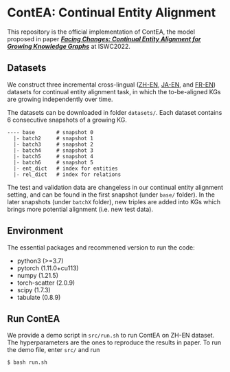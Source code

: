 # ContEA: Continual Entity Alignment

This repository is the official implementation of ContEA, the model proposed in paper [***Facing Changes: Continual Entity Alignment for Growing Knowledge Graphs***]() at ISWC2022.

## Datasets

We construct three incremental cross-lingual ([ZH-EN](https://github.com/nju-websoft/ContEA/tree/main/datasets/ZH-EN), [JA-EN](https://github.com/nju-websoft/ContEA/tree/main/datasets/JA-EN), and [FR-EN](https://github.com/nju-websoft/ContEA/tree/main/datasets/FR-EN)) datasets for continual entity alignment task, in which the to-be-aligned KGs are growing independently over time. 

The datasets can be downloaded in folder `datasets/`. Each dataset contains 6 consecutive snapshots of a growing KG. 

```
---- base       # snapshot 0
  |- batch2     # snapshot 1
  |- batch3     # snapshot 2
  |- batch4     # snapshot 3
  |- batch5     # snapshot 4
  |- batch6     # snapshot 5
  |- ent_dict   # index for entities
  |- rel_dict   # index for relations
```

The test and validation data are changeless in our continual entity alignment setting, and can be found in the first snapshot (under `base/` folder). In the later snapshots (under `batchX` folder), new triples are added into KGs which brings more potential alignment (i.e. new test data).

## Environment

The essential packages and recommened version to run the code:

- python3 (>=3.7)
- pytorch (1.11.0+cu113)
- numpy   (1.21.5)
- torch-scatter (2.0.9)
- scipy  (1.7.3)
- tabulate  (0.8.9)

## Run ContEA

We provide a demo script in `src/run.sh` to run ContEA on ZH-EN dataset. The hyperparameters are the ones to reproduce the results in paper. To run the demo file, enter `src/` and run

```
$ bash run.sh
```

